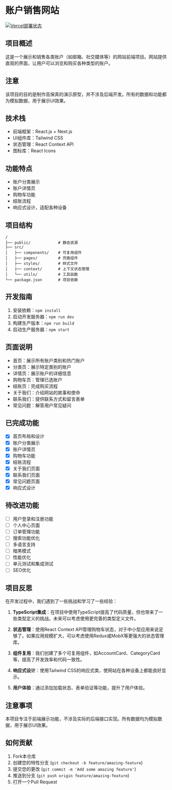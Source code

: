 # 账户销售网站

[![Vercel部署状态](https://vercel.com/badge)](https://vercel.com)

## 项目概述
这是一个展示和销售各类账户（如邮箱、社交媒体等）的网站前端项目。网站提供直观的界面，让用户可以浏览和购买各种类型的账户。

## 注意
该项目的目的是制作高保真的演示原型，并不涉及后端开发。所有的数据和功能都为模拟数据，用于展示UI效果。

## 技术栈
- 前端框架：React.js + Next.js
- UI组件库：Tailwind CSS
- 状态管理：React Context API
- 图标库：React Icons

## 功能特点
- 账户分类展示
- 账户详情页
- 购物车功能
- 结账流程
- 响应式设计，适配各种设备

## 项目结构
```
/
├── public/            # 静态资源
├── src/
│   ├── components/    # 可复用组件
│   ├── pages/         # 页面组件
│   ├── styles/        # 样式文件
│   ├── context/       # 上下文状态管理
│   └── utils/         # 工具函数
└── package.json       # 项目依赖
```

## 开发指南
1. 安装依赖：`npm install`
2. 启动开发服务器：`npm run dev`
3. 构建生产版本：`npm run build`
4. 启动生产服务器：`npm start`

## 页面说明
- 首页：展示所有账户类别和热门账户
- 分类页：展示特定类别的账户
- 详情页：展示账户的详细信息
- 购物车页：管理已选账户
- 结账页：完成购买流程
- 关于我们：介绍网站的故事和使命
- 联系我们：提供联系方式和留言表单
- 常见问题：解答用户常见疑问

## 已完成功能
- [x] 首页布局和设计
- [x] 账户分类展示
- [x] 账户详情页
- [x] 购物车功能
- [x] 结账流程
- [x] 关于我们页面
- [x] 联系我们页面
- [x] 常见问题页面
- [x] 响应式设计

## 待改进功能
- [ ] 用户登录和注册功能
- [ ] 个人中心页面
- [ ] 订单管理功能
- [ ] 搜索功能优化
- [ ] 多语言支持
- [ ] 暗黑模式
- [ ] 性能优化
- [ ] 单元测试和集成测试
- [ ] SEO优化

## 项目反思
在开发过程中，我们遇到了一些挑战和学习了一些经验：

1. **TypeScript集成**：在项目中使用TypeScript提高了代码质量，但也带来了一些类型定义的挑战。未来可以考虑使用更完善的类型定义文件。

2. **状态管理**：使用React Context API管理购物车状态，对于中小型应用来说足够了。如果应用规模扩大，可以考虑使用Redux或MobX等更强大的状态管理库。

3. **组件复用**：我们创建了多个可复用组件，如AccountCard、CategoryCard等，提高了开发效率和代码一致性。

4. **响应式设计**：使用Tailwind CSS的响应式类，使网站在各种设备上都能良好显示。

5. **用户体验**：通过添加加载状态、表单验证等功能，提升了用户体验。

## 注意事项
本项目专注于前端展示功能，不涉及实际的后端接口实现。所有数据均为模拟数据，用于展示UI效果。

## 如何贡献
1. Fork本仓库
2. 创建您的特性分支 (`git checkout -b feature/amazing-feature`)
3. 提交您的更改 (`git commit -m 'Add some amazing feature'`)
4. 推送到分支 (`git push origin feature/amazing-feature`)
5. 打开一个Pull Request 